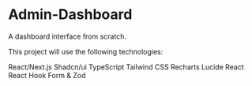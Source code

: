 # Admin-Dashboard
A dashboard interface from scratch.

 This project will use the following technologies:

React/Next.js
Shadcn/ui
TypeScript
Tailwind CSS
Recharts
Lucide React
React Hook Form & Zod
